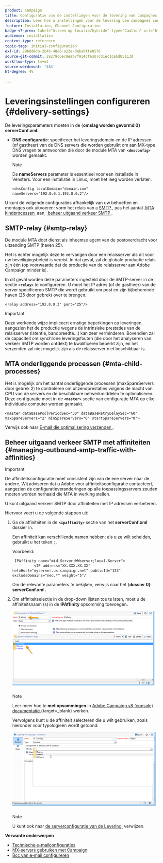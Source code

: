 ```yaml
---
product: campaign
title: Configuratie van de instellingen voor de levering van campagnes
description: Leer hoe u instellingen voor de levering van campagnes configureert
feature: Installation, Channel Configuration
badge-v7-prem: label="Alleen op locatie/hybride" type="Caution" url="https://experienceleague.adobe.com/docs/campaign-classic/using/installing-campaign-classic/architecture-and-hosting-models/hosting-models-lp/hosting-models.html?lang=nl" tooltip="Alleen van toepassing op on-premise en hybride implementaties"
audience: installation
content-type: reference
topic-tags: initial-configuration
exl-id: 2968d8db-2b4b-48e6-a22e-daba5ffe0576
source-git-commit: 28279c6ec0eab7f914cf6107cd1ec1cebd05113d
workflow-type: tm+mt
source-wordcount: '484'
ht-degree: 4%

---
```


# Leveringsinstellingen configureren {#delivery-settings}



De leveringsparameters moeten in de {**omslag worden gevormd 0} serverConf.xml.**

* **DNS configuratie**: specificeer het leveringsdomein en de IP adressen (of gastheer) van de DNS servers die worden gebruikt om aan MX-type DNS vragen te antwoorden die door de module MTA van **`<dnsconfig>`** worden gemaakt.

  >[!NOTE]
  >
  >De **nameServers** parameter is essentieel voor een installatie in Vensters. Voor een installatie in Linux, moet het leeg worden verlaten.

  ```
  <dnsConfig localDomain="domain.com" nameServers="192.0.0.1,192.0.0.2"/>
  ```

U kunt de volgende configuraties afhankelijk van uw behoeften en montages ook uitvoeren: vorm het relais van a [&#x200B; SMTP &#x200B;](#smtp-relay), pas het aantal [&#x200B; MTA kindprocessen &#x200B;](#mta-child-processes) aan, [&#x200B; beheer uitgaand verkeer SMTP &#x200B;](#managing-outbound-smtp-traffic-with-affinities).

## SMTP-relay {#smtp-relay}

De module MTA doet dienst als inheemse agent van de postoverdracht voor uitzending SMTP (haven 25).

Het is echter mogelijk deze te vervangen door een relaisserver als dit voor uw beveiligingsbeleid is vereist. In dat geval, zal de globale productie relais zijn één (op voorwaarde dat de productie van de relaisserver aan Adobe Campaign minder is).

In dit geval worden deze parameters ingesteld door de SMTP-server in de sectie **`<relay>`** te configureren. U moet het IP adres (of de gastheer) van de server specificeren SMTP die wordt gebruikt om post en zijn bijbehorende haven (25 door gebrek) over te brengen.

```
<relay address="192.0.0.3" port="25"/>
```

>[!IMPORTANT]
>
>Deze werkende wijze impliceert ernstige beperkingen op leveringen, aangezien het de productie wegens de intrinsieke prestaties van de relaisserver (latentie, bandbreedte...) kan zeer verminderen. Bovendien zal de capaciteit om synchrone leveringsfouten (die door het analyseren van verkeer SMTP worden ontdekt) te kwalificeren beperkt zijn, en het verzenden zal niet mogelijk zijn als de relaisserver niet beschikbaar is.

## MTA onderliggende processen {#mta-child-processes}

Het is mogelijk om het aantal onderliggende processen (maxSpareServers door gebrek 2) te controleren om uitzendprestaties volgens de macht van CPU van de servers en de beschikbare netwerkmiddelen te optimaliseren. Deze configuratie moet in de **`<master>`** sectie van configuratie MTA op elke individuele computer worden gemaakt.

```
<master dataBasePoolPeriodSec="30" dataBaseRetryDelaySec="60" maxSpareServers="2" minSpareServers="0" startSpareServers="0">
```

Verwijs ook naar [&#x200B; E-mail die optimalisering verzenden &#x200B;](../../installation/using/email-deliverability.md#email-sending-optimization).

## Beheer uitgaand verkeer SMTP met affiniteiten {#managing-outbound-smtp-traffic-with-affinities}

>[!IMPORTANT]
>
>De affiniteitsconfiguratie moet consistent zijn van de ene server naar de andere. Wij adviseren dat u Adobe voor affiniteitsconfiguratie contacteert, aangezien de configuratieveranderingen op alle toepassingsservers zouden moeten worden herhaald die MTA in werking stellen.

U kunt uitgaand verkeer SMTP door affiniteiten met IP adressen verbeteren.

Hiervoor voert u de volgende stappen uit:

1. Ga de affiniteiten in de **`<ipaffinity>`** sectie van het **serverConf.xml** dossier in.

   Een affiniteit kan verschillende namen hebben: als u ze wilt scheiden, gebruikt u het teken **;** .

   Voorbeeld:

   ```
    IPAffinity name="mid.Server;WWserver;local.Server">
             <IP address="XX.XXX.XX.XX" heloHost="myserver.us.campaign.net" publicId="123" excludeDomains="neo.*" weight="5"/
   ```

   Om de relevante parameters te bekijken, verwijs naar het {**dossier 0} serverConf.xml.**

1. Om affiniteitselectie in de drop-down lijsten toe te laten, moet u de affiniteitsnaam (s) in de **IPAffinity** opsomming toevoegen.

   ![](assets/ipaffinity_enum.png)

   >[!NOTE]
   >
   >Leer meer hoe te **met opsommingen** in [&#x200B; Adobe Campaign v8 (console) documentatie &#x200B;](https://experienceleague.adobe.com/en/docs/campaign/campaign-v8/config/settings/enumerations){target=_blank} werken.


   Vervolgens kunt u de affiniteit selecteren die u wilt gebruiken, zoals hieronder voor typologieën wordt getoond:

   ![](assets/ipaffinity_typology.png)

   >[!NOTE]
   >
   >U kunt ook naar [&#x200B; de serverconfiguratie van de Levering &#x200B;](../../installation/using/email-deliverability.md#delivery-server-configuration) verwijzen.

**Verwante onderwerpen**
* [Technische e-mailconfiguraties](email-deliverability.md)
* [MX-servers gebruiken met Campaign](using-mx-servers.md)
* [Bcc van e-mail configureren](email-archiving.md)
